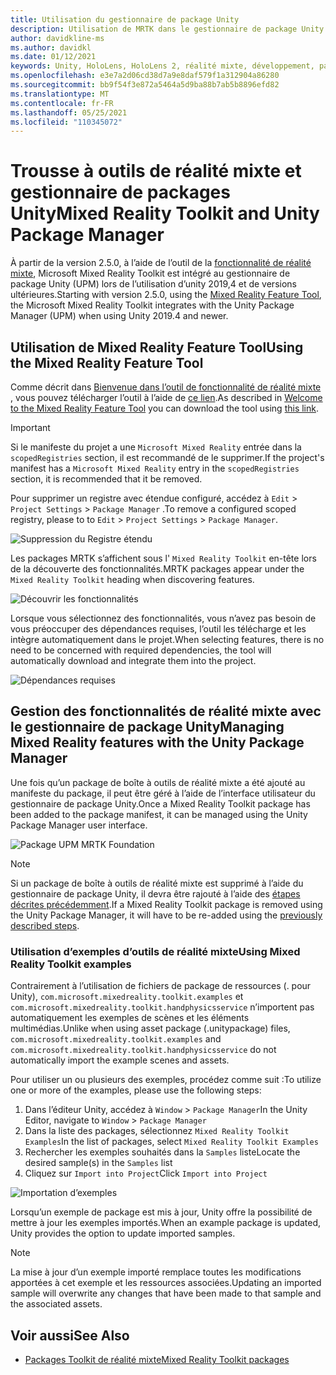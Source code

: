 ```yaml
---
title: Utilisation du gestionnaire de package Unity
description: Utilisation de MRTK dans le gestionnaire de package Unity
author: davidkline-ms
ms.author: davidkl
ms.date: 01/12/2021
keywords: Unity, HoloLens, HoloLens 2, réalité mixte, développement, packages MRTK,
ms.openlocfilehash: e3e7a2d06cd38d7a9e8daf579f1a312904a86280
ms.sourcegitcommit: bb9f54f3e872a5464a5d9ba88b7ab5b8896efd82
ms.translationtype: MT
ms.contentlocale: fr-FR
ms.lasthandoff: 05/25/2021
ms.locfileid: "110345072"
---
```

# <a name="mixed-reality-toolkit-and-unity-package-manager"></a><span data-ttu-id="2a49d-104">Trousse à outils de réalité mixte et gestionnaire de packages Unity</span><span class="sxs-lookup"><span data-stu-id="2a49d-104">Mixed Reality Toolkit and Unity Package Manager</span></span>

<span data-ttu-id="2a49d-105">À partir de la version 2.5.0, à l’aide de l’outil de la [fonctionnalité de réalité mixte](/windows/mixed-reality/develop/unity/welcome-to-mr-feature-tool), Microsoft Mixed Reality Toolkit est intégré au gestionnaire de package Unity (UPM) lors de l’utilisation d’unity 2019,4 et de versions ultérieures.</span><span class="sxs-lookup"><span data-stu-id="2a49d-105">Starting with version 2.5.0, using the [Mixed Reality Feature Tool](/windows/mixed-reality/develop/unity/welcome-to-mr-feature-tool), the Microsoft Mixed Reality Toolkit integrates with the Unity Package Manager (UPM) when using Unity 2019.4 and newer.</span></span>

## <a name="using-the-mixed-reality-feature-tool"></a><span data-ttu-id="2a49d-106">Utilisation de Mixed Reality Feature Tool</span><span class="sxs-lookup"><span data-stu-id="2a49d-106">Using the Mixed Reality Feature Tool</span></span>

<span data-ttu-id="2a49d-107">Comme décrit dans [Bienvenue dans l’outil de fonctionnalité de réalité mixte](/windows/mixed-reality/develop/unity/welcome-to-mr-feature-tool) , vous pouvez télécharger l’outil à l’aide de [ce lien](https://aka.ms/MRFeatureTool).</span><span class="sxs-lookup"><span data-stu-id="2a49d-107">As described in [Welcome to the Mixed Reality Feature Tool](/windows/mixed-reality/develop/unity/welcome-to-mr-feature-tool) you can download the tool using [this link](https://aka.ms/MRFeatureTool).</span></span>

> [!IMPORTANT]
> <span data-ttu-id="2a49d-108">Si le manifeste du projet a une `Microsoft Mixed Reality` entrée dans la `scopedRegistries` section, il est recommandé de le supprimer.</span><span class="sxs-lookup"><span data-stu-id="2a49d-108">If the project's manifest has a `Microsoft Mixed Reality` entry in the `scopedRegistries` section, it is recommended that it be removed.</span></span>
>
> <span data-ttu-id="2a49d-109">Pour supprimer un registre avec étendue configuré, accédez à `Edit`  >  `Project Settings`  >  `Package Manager` .</span><span class="sxs-lookup"><span data-stu-id="2a49d-109">To remove a configured scoped registry, please to to `Edit` > `Project Settings` > `Package Manager`.</span></span>
>
> ![Suppression du Registre étendu](../features/images/packaging/RemoveScopedRegistry.png)

<span data-ttu-id="2a49d-111">Les packages MRTK s’affichent sous l' `Mixed Reality Toolkit` en-tête lors de la découverte des fonctionnalités.</span><span class="sxs-lookup"><span data-stu-id="2a49d-111">MRTK packages appear under the `Mixed Reality Toolkit` heading when discovering features.</span></span>

![Découvrir les fonctionnalités](../features/images/packaging/DiscoverFeatures.png)

<span data-ttu-id="2a49d-113">Lorsque vous sélectionnez des fonctionnalités, vous n’avez pas besoin de vous préoccuper des dépendances requises, l’outil les télécharge et les intègre automatiquement dans le projet.</span><span class="sxs-lookup"><span data-stu-id="2a49d-113">When selecting features, there is no need to be concerned with required dependencies, the tool will automatically download and integrate them into the project.</span></span>

![Dépendances requises](../features/images/packaging/RequiredDependencies.png)

## <a name="managing-mixed-reality-features-with-the-unity-package-manager"></a><span data-ttu-id="2a49d-115">Gestion des fonctionnalités de réalité mixte avec le gestionnaire de package Unity</span><span class="sxs-lookup"><span data-stu-id="2a49d-115">Managing Mixed Reality features with the Unity Package Manager</span></span>

<span data-ttu-id="2a49d-116">Une fois qu’un package de boîte à outils de réalité mixte a été ajouté au manifeste du package, il peut être géré à l’aide de l’interface utilisateur du gestionnaire de package Unity.</span><span class="sxs-lookup"><span data-stu-id="2a49d-116">Once a Mixed Reality Toolkit package has been added to the package manifest, it can be managed using the Unity Package Manager user interface.</span></span>

![Package UPM MRTK Foundation](../features/images/packaging/MRTK_FoundationUPM.png)

> [!NOTE]
> <span data-ttu-id="2a49d-118">Si un package de boîte à outils de réalité mixte est supprimé à l’aide du gestionnaire de package Unity, il devra être rajouté à l’aide des [étapes décrites précédemment](#using-the-mixed-reality-feature-tool).</span><span class="sxs-lookup"><span data-stu-id="2a49d-118">If a Mixed Reality Toolkit package is removed using the Unity Package Manager, it will have to be re-added using the [previously described steps](#using-the-mixed-reality-feature-tool).</span></span>

### <a name="using-mixed-reality-toolkit-examples"></a><span data-ttu-id="2a49d-119">Utilisation d’exemples d’outils de réalité mixte</span><span class="sxs-lookup"><span data-stu-id="2a49d-119">Using Mixed Reality Toolkit examples</span></span>

<span data-ttu-id="2a49d-120">Contrairement à l’utilisation de fichiers de package de ressources (. pour Unity), `com.microsoft.mixedreality.toolkit.examples` et `com.microsoft.mixedreality.toolkit.handphysicsservice` n’importent pas automatiquement les exemples de scènes et les éléments multimédias.</span><span class="sxs-lookup"><span data-stu-id="2a49d-120">Unlike when using asset package (.unitypackage) files, `com.microsoft.mixedreality.toolkit.examples` and `com.microsoft.mixedreality.toolkit.handphysicsservice` do not automatically import the example scenes and assets.</span></span>

<span data-ttu-id="2a49d-121">Pour utiliser un ou plusieurs des exemples, procédez comme suit :</span><span class="sxs-lookup"><span data-stu-id="2a49d-121">To utilize one or more of the examples, please use the following steps:</span></span>

1. <span data-ttu-id="2a49d-122">Dans l’éditeur Unity, accédez à `Window` > `Package Manager`</span><span class="sxs-lookup"><span data-stu-id="2a49d-122">In the Unity Editor, navigate to `Window` > `Package Manager`</span></span>
1. <span data-ttu-id="2a49d-123">Dans la liste des packages, sélectionnez `Mixed Reality Toolkit Examples`</span><span class="sxs-lookup"><span data-stu-id="2a49d-123">In the list of packages, select `Mixed Reality Toolkit Examples`</span></span>
1. <span data-ttu-id="2a49d-124">Rechercher les exemples souhaités dans la `Samples` liste</span><span class="sxs-lookup"><span data-stu-id="2a49d-124">Locate the desired sample(s) in the `Samples` list</span></span>
1. <span data-ttu-id="2a49d-125">Cliquez sur `Import into Project`</span><span class="sxs-lookup"><span data-stu-id="2a49d-125">Click `Import into Project`</span></span>

![Importation d’exemples](../features/images/packaging/MRTK_ExamplesUpm.png)

<span data-ttu-id="2a49d-127">Lorsqu’un exemple de package est mis à jour, Unity offre la possibilité de mettre à jour les exemples importés.</span><span class="sxs-lookup"><span data-stu-id="2a49d-127">When an example package is updated, Unity provides the option to update imported samples.</span></span>

> [!NOTE]
> <span data-ttu-id="2a49d-128">La mise à jour d’un exemple importé remplace toutes les modifications apportées à cet exemple et les ressources associées.</span><span class="sxs-lookup"><span data-stu-id="2a49d-128">Updating an imported sample will overwrite any changes that have been made to that sample and the associated assets.</span></span>

## <a name="see-also"></a><span data-ttu-id="2a49d-129">Voir aussi</span><span class="sxs-lookup"><span data-stu-id="2a49d-129">See Also</span></span>

- [<span data-ttu-id="2a49d-130">Packages Toolkit de réalité mixte</span><span class="sxs-lookup"><span data-stu-id="2a49d-130">Mixed Reality Toolkit packages</span></span>](../packages/mrtk-packages.md)